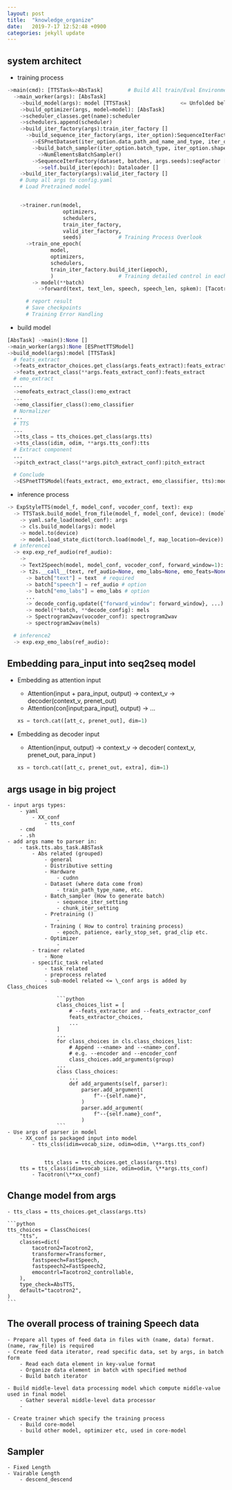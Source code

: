 ```yaml
---
layout: post
title:  "knowledge_organize"
date:   2019-7-17 12:52:48 +0900
categories: jekyll update
---
```


## system architect
  - training process

```python
->main(cmd): [TTSTask=>AbsTask]        # Build All train/Eval Environment
  ->main_worker(args): [AbsTask]
    ->build_model(args): model [TTSTask]                <= Unfolded below
    ->build_optimizer(args, model=model): [AbsTask]
    ->scheduler_classes.get(name):scheduler
    ->schedulers.append(scheduler)
    ->build_iter_factory(args):train_iter_factory []
      ->build_sequence_iter_factory(args, iter_option):SequenceIterFactory [] \
        ->ESPnetDataset(iter_option.data_path_and_name_and_type, iter_option.preprocess):dataset [torch.utils.data]
        ->build_batch_sampler(iter_option.batch_type, iter_option.shape_files, batch_size):batch_sampler [samplers]
          ->NumElementsBatchSampler()
        ->SequenceIterFactory(dataset, batches, args.seeds):seqFactor []
          ->self.build_iter(epoch): Dataloader []
    ->build_iter_factory(args):valid_iter_factory []
    # Dump all args to config.yaml
    # Load Pretrained model


    ->trainer.run(model,
                  optimizers,
                  schedulers,
                  train_iter_factory,
                  valid_iter_factory,
                  seeds)            # Training Process Overlook
      ->train_one_epoch(             
              model,
              optimizers,
              schedulers,
              train_iter_factory.build_iter(iepoch),
              )                     # Training detailed control in each epoch                       
        -> model(**batch)
          ->forward(text, text_len, speech, speech_len, spkem): [Tacotron2_controllable]

      # report result
      # Save checkpoints
      # Training Error Handling


```

- build model

```python
[AbsTask] ->main():None []
->main_worker(args):None [ESPnetTTSModel]
->build_model(args):model [TTSTask]
  # feats_extract
  ->feats_extractor_choices.get_class(args.feats_extract):feats_extract_class
  ->feats_extract_class(**args.feats_extract_conf):feats_extract
  # emo_extract
  ...
  ->emofeats_extract_class():emo_extract
  ...
  ->emo_classifier_class():emo_classifier
  # Normalizer
  ...
  # TTS
  ...
  ->tts_class = tts_choices.get_class(args.tts)
  ->tts_class(idim, odim, **args.tts_conf):tts
  # Extract component
  ...
  ->pitch_extract_class(**args.pitch_extract_conf):pitch_extract

  # Conclude
  ->ESPnetTTSModel(feats_extract, emo_extract, emo_classifier, tts):model
```

  - inference process
  ```python
  -> ExpStyleTTS(model_f, model_conf, vocoder_conf, text): exp
    -> TTSTask.build_model_from_file(model_f, model_conf, device): (model, args)
      -> yaml.safe_load(model_conf): args
      -> cls.build_model(args): model
      -> model.to(device)
      -> model.load_state_dict(torch.load(model_f, map_location=device))
    # inference1
    -> exp.exp_ref_audio(ref_audio):
      ->
      -> Text2Speech(model, model_conf, vocoder_conf, forward_window=1): t2s
      -> t2s.__call__(text, ref_audio=None, emo_labs=None, emo_feats=None):
        -> batch["text"] = text  # required
        -> batch["speech"] = ref_audio # option
        -> batch["emo_labs"] = emo_labs # option
        ...
        -> decode_config.update({"forward_window": forward_window}, ...) # model_specific input
        -> model(**batch, **decode_config): mels
        -> Spectrogram2wav(vocoder_conf): spectrogram2wav
        -> spectrogram2wav(mels)

    # inference2
    -> exp.exp_emo_labs(ref_audio):
  ```



## Embedding para_input into seq2seq model
  - Embedding as attention input
    - Attention(input + para_input, output)    -> context_v -> decoder(context_v, prenet_out)
    - Attention(con[input;para_input], output) -> ...

    ```python
    xs = torch.cat([att_c, prenet_out], dim=1)
    ```
  - Embedding as decoder input
    - Attention(input, output) -> context_v -> decoder( context_v, prenet_out, para_input )

    ```python
    xs = torch.cat([att_c, prenet_out, extra], dim=1)
    ```



## args usage in big project
    - input args types:
        - yaml
            - XX_conf
                - tts_conf
        - cmd
        - .sh
    - add args name to parser in:
        - task.tts.abs_task.ABSTask
            - Abs related (grouped)
                - general
                - Distributive setting
                - Hardware
                    - cudnn
                - Dataset (where data come from)
                    - train_path_type_name, etc.
                - Batch_sampler (How to generate batch)
                    - sequence_iter_setting
                    - chunk_iter_setting
                - Pretraining ()
                    -
                - Training ( How to control training process)
                    - epoch, patience, early_stop_set, grad_clip etc.
                - Optimizer
                    -                     
            - trainer related
                - None
            - specific_task related
                - task related
                - preprocess related
                - sub-model related <= \_conf args is added by Class_choices

                    ```python
                    class_choices_list = [
                        # --feats_extractor and --feats_extractor_conf
                        feats_extractor_choices,
                        ...
                    ]
                    ...
                    for class_choices in cls.class_choices_list:
                        # Append --<name> and --<name>_conf.
                        # e.g. --encoder and --encoder_conf
                        class_choices.add_arguments(group)
                    ...
                    class Class_choices:
                        ...
                        def add_arguments(self, parser):
                            parser.add_argument(
                                f"--{self.name}",
                            )
                            parser.add_argument(
                                f"--{self.name}_conf",
                            )
                    ```
    - Use args of parser in model
        - XX_conf is packaged input into model
            - tts_clss(idim=vocab_size, odim=odim, \**args.tts_conf)


                tts_class = tts_choices.get_class(args.tts)
        tts = tts_class(idim=vocab_size, odim=odim, \**args.tts_conf)
            - Tacotron(\**xx_conf)

## Change model from args
    - tts_class = tts_choices.get_class(args.tts)

    ```python
    tts_choices = ClassChoices(
        "tts",
        classes=dict(
            tacotron2=Tacotron2,
            transformer=Transformer,
            fastspeech=FastSpeech,
            fastspeech2=FastSpeech2,
            emocontrl=Tacotron2_controllable,
        ),
        type_check=AbsTTS,
        default="tacotron2",
    )
    ```


## The overall process of training Speech data
    - Prepare all types of feed data in files with (name, data) format. (name, raw_file) is required
    - Create feed data iterator, read specific data, set by args, in batch form
        - Read each data element in key-value format
        - Organize data element in batch with specified method
        - Build batch iterator

    - Build middle-level data processing model which compute middle-value used in final model
        - Gather several middle-level data processor
        -

    - Create trainer which specify the training process
        - Build core-model
        - build other model, optimizer etc, used in core-model


## Sampler
    - Fixed Length
    - Vairable Length
        - descend_descend
